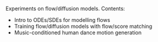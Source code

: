 Experiments on flow/diffusion models. Contents:
- Intro to ODEs/SDEs for modelling flows
- Training flow/diffusion models with flow/score matching
- Music-conditioned human dance motion generation
